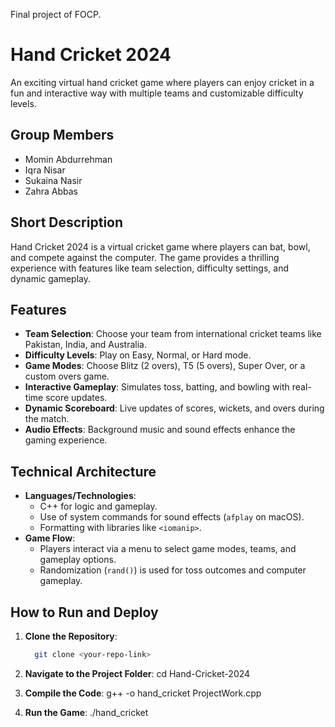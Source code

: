 Final project of FOCP.
# Hand Cricket 2024
An exciting virtual hand cricket game where players can enjoy cricket in a fun and interactive way with multiple teams and customizable difficulty levels.

## Group Members
- Momin Abdurrehman  
- Iqra Nisar  
- Sukaina Nasir  
- Zahra Abbas  

## Short Description
Hand Cricket 2024 is a virtual cricket game where players can bat, bowl, and compete against the computer. The game provides a thrilling experience with features like team selection, difficulty settings, and dynamic gameplay.

## Features
- **Team Selection**: Choose your team from international cricket teams like Pakistan, India, and Australia.  
- **Difficulty Levels**: Play on Easy, Normal, or Hard mode.  
- **Game Modes**: Choose Blitz (2 overs), T5 (5 overs), Super Over, or a custom overs game.  
- **Interactive Gameplay**: Simulates toss, batting, and bowling with real-time score updates.  
- **Dynamic Scoreboard**: Live updates of scores, wickets, and overs during the match.  
- **Audio Effects**: Background music and sound effects enhance the gaming experience.  

## Technical Architecture
- **Languages/Technologies**:
  - C++ for logic and gameplay.
  - Use of system commands for sound effects (`afplay` on macOS).
  - Formatting with libraries like `<iomanip>`.
- **Game Flow**:
  - Players interact via a menu to select game modes, teams, and gameplay options.
  - Randomization (`rand()`) is used for toss outcomes and computer gameplay.

## How to Run and Deploy
1. **Clone the Repository**:
   ```bash
     git clone <your-repo-link>
   
2. **Navigate to the Project Folder**:
    cd Hand-Cricket-2024
   
3. **Compile the Code**:
    g++ -o hand_cricket ProjectWork.cpp

4. **Run the Game**:
   ./hand_cricket

   

   
   
   
   
 
